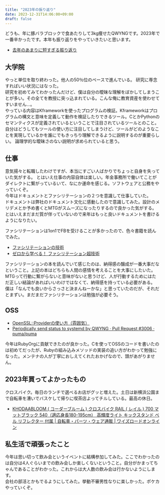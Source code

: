 ```yaml
---
title: "2023年の振り返り"
date: 2023-12-31T14:06:00+09:00
draft: false
---
```


どうも、年に豚バラブロックで食あたりして3kg痩せたQWYNGです。2023年で一番辛かったです。本年も振り返りをやっていきたいと思います。
- [去年のあまりに短すぎる振り返り](/posts/20221231)

## 大学院
やっと単位を取り終わった。他人の50％位のペースで進んでいる。
研究に専念すればいい状況にはなった。  
研究を初めてみてわかったんだけど、僕は自分の曖昧な理解をぼかしてしまうことが多い。その全てを教授に突っ込まれている。こんな俺に教育資産を使わせてすいません...。  
やっている内容はKframeworkを使ったプログラムの検証。Kframeworkはプログラムの構文と意味を定義して動作を検証したりできるツール。CとかPythonのセマンティクスが定義されているということで注目されているツールとのこと。自分はどうしてもツールの使い方に注目してしまうけど、ツールがどのようなことを実現しているかを誰にでもきっちり理解できるように説明するのが重要らしい。 論理学的な曖昧さのない説明が求められていると思う。

## 仕事
意気揚々と転職したわけですが、本当にすごい人ばかりでちょっと自身を失っていた気がする。
とはいえ仕事の内容自体は楽しい。年金事務所で働いてことがダイレクトに繋がっているいて、なにか運命を感じる。ソフトウェアと公務をやっていくぞ。    
今年はドキュメントとファシリテーションの２つを意識して仕事していた。  
ドキュメントは弊社のドキュメント文化に感動したので意識してみた。設計のメリデメとか予め書くとMTGがスムーズになったりするので良かった気がする。とはいえまだまだ質が伴っていないので来年はもっと良いドキュメントを書けるようになりたい。  

ファシリテーションは1on1でFBを受けることが多かったので、色々書籍を読んでみた。
- [ファシリテーションの技術](https://amzn.to/47qV5y0)
- [ゼロから学べる！ ファシリテーション超技術](https://amzn.to/47h6D6H)

ファシリテーションの本を読んでいて感じたのは、納得感の醸成が一番大事だなということ。上記の本はどちらも人間の感情を考えることを大事にしたいた。MTGって行動に繋がらないと意味がないと思うけど、人が行動するためにはただ正しい結論があればいいわけではなくて、納得感を持っている必要がある。  
僕は「なんでも良いからさっさと決まんねーかな」と思っていたのだが、それだとまずい。まだまだファシリテーションは勉強が必要そう。

## OSS
- [OpenSSL::Providerの使い方（雰囲気）](/posts/20230718)
- [Periodically send status to systemd by QWYNG · Pull Request #3006 · puma/puma](https://github.com/puma/puma/pull/3006)

今年はRubyOrgに貢献できたのが良かった。Cを使ってOSSのコードを書いたのは初めてだったが、Rubyの組み込みメソッドの実装の追い方がわかって勉強になった。メンテナの人が丁寧におしえてくれたおかげなので、頭があがりません。

## 2023年買ってよかったもの
クロスバイク。毎日のランチで選べるお店がグッと増えた。土日は新横浜公園まで自転車を漕いでバスケして帰りに喫茶店よってチルしている。最高の休日。
- [KHODAABLOOM ( コーダーブルーム ) クロスバイク RAIL ( レイル ) 700 マットブラック 540（適応身長180-195cm） 高輝度ライト キックスタンド ベル リフレクター 付属 | 自転車・パーツ・ウェア通販 | ワイズロードオンライン](https://online.ysroad.co.jp/shop/g/g4977323372380/)

## 私生活で頑張ったこと
今年は思い切って飲み会というイベントに結構参加してみた。ここでわかったのは自分は4人ぐらいまでの飲み会しか楽しくないということ。自分がかまってちゃんであることがわかった。これからは大人数の飲み会は行かないようにします。  
会社の部活とかもでるようにしてみた。挙動不審男性なりに楽しかった。ポケカやっていくぞ。
